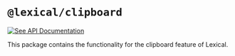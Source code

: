 # `@lexical/clipboard`

[![See API Documentation](https://lexical.dev/img/see-api-documentation.svg)](https://lexical.dev/docs/api/modules/lexical_clipboard)

This package contains the functionality for the clipboard feature of Lexical.
